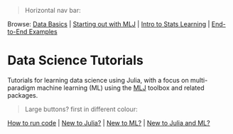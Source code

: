 > Horizontal nav bar:

Browse: 
[Data Basics](categories/data_basics.md) | 
[Starting out with MLJ](categories/starting_out_with_mlj.md) | 
[Intro to Stats Learning](categories/intro_to_stats_learning.md) |
[End-to-End Examples](categories/end_to_end_examples.md)

# Data Science Tutorials

Tutorials for learning data science using Julia, with a focus on
multi-paradigm machine learning (ML) using the
[MLJ](https://alan-turing-institute.github.io/MLJ.jl/dev/) toolbox and
related packages.

> Large buttons? first in different colour:

[How to run code](how_to_run_code.md) |
[New to Julia?](redirections/new_to_julia.md) |
[New to ML?](redirections/new_to_ml.md) | 
[New to Julia and ML?](redirections/new_to_julia_and_ml.md)


